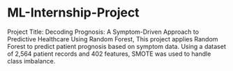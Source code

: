 # ML-Internship-Project
Project Title: Decoding Prognosis: A Symptom-Driven Approach to Predictive Healthcare Using Random Forest, This project applies Random Forest to predict patient prognosis based on symptom data. Using a dataset of 2,564 patient records and 402 features, SMOTE was used to handle class imbalance.
